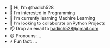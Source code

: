 - 👋 Hi, I’m @hadich528
- 👀 I’m interested in Programming
- 🌱 I’m currently learning Machine Learning
- 💞️ I’m looking to collaborate on Python Projects
- 📫 Drop an email to hadiich528@gmail.com
- 😄 Pronouns: ...
- ⚡ Fun fact: ...

<!---
hadich528/hadich528 is a ✨ special ✨ repository because its `README.md` (this file) appears on your GitHub profile.
You can click the Preview link to take a look at your changes.
--->
